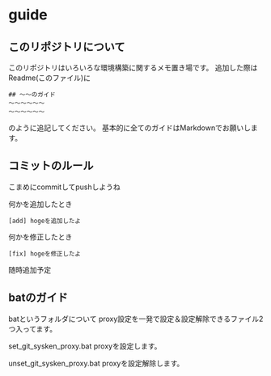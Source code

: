 # guide
## このリポジトリについて
このリポジトリはいろいろな環境構築に関するメモ置き場です。
追加した際はReadme(このファイル)に
```
## ～～のガイド
～～～～～～
～～～～～～
```
のように追記してください。
基本的に全てのガイドはMarkdownでお願いします。
## コミットのルール
こまめにcommitしてpushしようね

何かを追加したとき
```
[add] hogeを追加したよ
```

何かを修正したとき
```
[fix] hogeを修正したよ
```

随時追加予定
## batのガイド
batというフォルダについて
proxy設定を一発で設定＆設定解除できるファイル2つ入ってます。

set_git_sysken_proxy.bat
    proxyを設定します。

unset_git_sysken_proxy.bat
    proxyを設定解除します。

